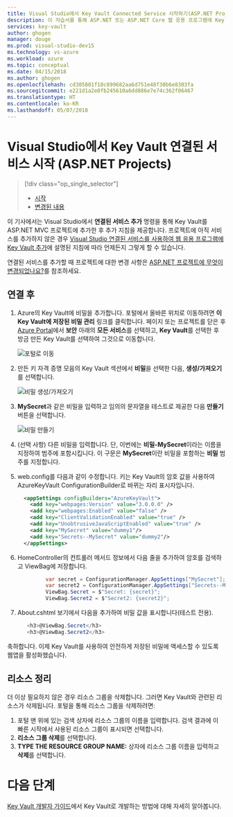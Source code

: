 ```yaml
---
title: Visual Studio에서 Key Vault Connected Service 시작하기(ASP.NET Projects) | Microsoft Docs
description: 이 자습서를 통해 ASP.NET 또는 ASP.NET Core 웹 응용 프로그램에 Key Vault 지원을 추가하는 방법을 배울 수 있습니다.
services: key-vault
author: ghogen
manager: douge
ms.prod: visual-studio-dev15
ms.technology: vs-azure
ms.workload: azure
ms.topic: conceptual
ms.date: 04/15/2018
ms.author: ghogen
ms.openlocfilehash: cd305801f10c899682aa6d751e48f30b6e8303fa
ms.sourcegitcommit: e221d1a2e0fb245610a6dd886e7e74c362f06467
ms.translationtype: HT
ms.contentlocale: ko-KR
ms.lasthandoff: 05/07/2018
---
```

# <a name="get-started-with-key-vault-connected-service-in-visual-studio-aspnet-projects"></a>Visual Studio에서 Key Vault 연결된 서비스 시작 (ASP.NET Projects)

> [!div class="op_single_selector"]
> - [시작](vs-key-vault-aspnet-get-started.md)
> - [변경된 내용](vs-key-vault-aspnet-what-happened.md)

이 기사에서는 Visual Studio에서 **연결된 서비스 추가** 명령을 통해 Key Vault를 ASP.NET MVC 프로젝트에 추가한 후 추가 지침을 제공합니다. 프로젝트에 아직 서비스를 추가하지 않은 경우 [Visual Studio 연결된 서비스를 사용하여 웹 응용 프로그램에 Key Vault 추가](vs-key-vault-add-connected-service.md)에 설명된 지침에 따라 언제든지 그렇게 할 수 있습니다.

연결된 서비스를 추가할 때 프로젝트에 대한 변경 사항은 [ASP.NET 프로젝트에 무엇이 변경되었나요?](vs-key-vault-aspnet-core-what-happened.md)를 참조하세요.

## <a name="after-you-connect"></a>연결 후

1. Azure의 Key Vault에 비밀을 추가합니다. 포털에서 올바른 위치로 이동하려면 **이 Key Vault에 저장된 비밀 관리** 링크를 클릭합니다. 페이지 또는 프로젝트를 닫은 후 [Azure Portal](https://portal.azure.com)에서 **보안** 아래의 **모든 서비스**를 선택하고, **Key Vault**를 선택한 후 방금 만든 Key Vault를 선택하여 그것으로 이동합니다.

   ![포털로 이동](media/vs-key-vault-add-connected-service/manage-secrets-link.jpg)

1. 만든 키 자격 증명 모음의 Key Vault 섹션에서 **비밀**을 선택한 다음, **생성/가져오기**를 선택합니다.

   ![비밀 생성/가져오기](media/vs-key-vault-add-connected-service/generate-secrets.jpg)

1. **MySecret**과 같은 비밀을 입력하고 임의의 문자열을 테스트로 제공한 다음 **만들기** 버튼을 선택합니다.

   ![비밀 만들기](media/vs-key-vault-add-connected-service/create-a-secret.jpg)
 
1. (선택 사항) 다른 비밀을 입력합니다. 단, 이번에는 **비밀-MySecret**이라는 이름을 지정하여 범주에 포함시킵니다. 이 구문은 **MySecret**이란 비밀을 포함하는 **비밀** 범주를 지정합니다.

1. web.config를 다음과 같이 수정합니다. 키는 Key Vault의 암호 값을 사용하여 AzureKeyVault ConfigurationBuilder로 바뀌는 자리 표시자입니다.

   ```xml
     <appSettings configBuilders="AzureKeyVault">
       <add key="webpages:Version" value="3.0.0.0" />
       <add key="webpages:Enabled" value="false" />
       <add key="ClientValidationEnabled" value="true" />
       <add key="UnobtrusiveJavaScriptEnabled" value="true" />
       <add key="MySecret" value="dummy1"/>
       <add key="Secrets--MySecret" value="dummy2"/>
     </appSettings>
   ```

1. HomeController의 컨트롤러 메서드 정보에서 다음 줄을 추가하여 암호를 검색하고 ViewBag에 저장합니다.
 
   ```csharp
            var secret = ConfigurationManager.AppSettings["MySecret"];
            var secret2 = ConfigurationManager.AppSettings["Secrets--MySecret"];
            ViewBag.Secret = $"Secret: {secret}";
            ViewBag.Secret2 = $"Secret2: {secret2}";
   ```

1. About.cshtml 보기에서 다음을 추가하여 비밀 값을 표시합니다(테스트 전용).

   ```csharp
      <h3>@ViewBag.Secret</h3>
      <h3>@ViewBag.Secret2</h3>
   ```

축하합니다. 이제 Key Vault를 사용하여 안전하게 저장된 비밀에 액세스할 수 있도록 웹앱을 활성화했습니다.

## <a name="clean-up-resources"></a>리소스 정리

더 이상 필요하지 않은 경우 리소스 그룹을 삭제합니다. 그러면 Key Vault와 관련된 리소스가 삭제됩니다. 포털을 통해 리소스 그룹을 삭제하려면:

1. 포털 맨 위에 있는 검색 상자에 리소스 그룹의 이름을 입력합니다. 검색 결과에 이 빠른 시작에서 사용된 리소스 그룹이 표시되면 선택합니다.
2. **리소스 그룹 삭제**를 선택합니다.
3. **TYPE THE RESOURCE GROUP NAME:** 상자에 리소스 그룹 이름을 입력하고 **삭제**를 선택합니다.

# <a name="next-steps"></a>다음 단계

[Key Vault 개발자 가이드](key-vault-developers-guide.md)에서 Key Vault로 개발하는 방법에 대해 자세히 알아봅니다.